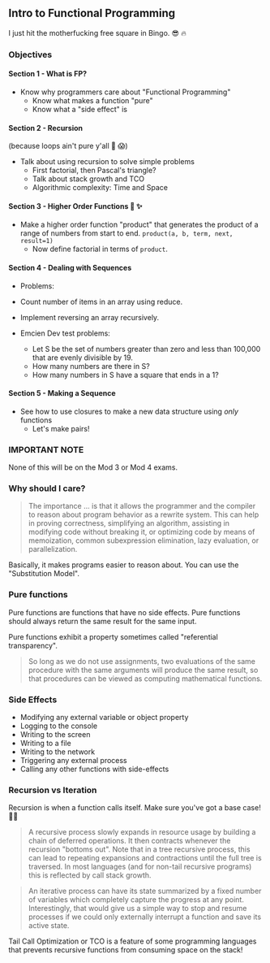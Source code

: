## Intro to Functional Programming

I just hit the motherfucking free square in Bingo. 😎 🔥


### Objectives












#### Section 1 - What is FP?

* Know why programmers care about "Functional Programming"
  * Know what makes a function "pure"
  * Know what a "side effect" is

#### Section 2 - Recursion

(because loops ain't pure y'all 👀 😱)

* Talk about using recursion to solve simple problems
  * First factorial, then Pascal's triangle?
  * Talk about stack growth and TCO
  * Algorithmic complexity: Time and Space

#### Section 3 - Higher Order Functions 💪 ✨

* Make a higher order function "product" that generates the product of a
  range of numbers from start to end. `product(a, b, term, next, result=1)`
  * Now define factorial in terms of `product`.

#### Section 4 - Dealing with Sequences

* Problems:
 * Count number of items in an array using reduce.
 * Implement reversing an array recursively.

* Emcien Dev test problems:
  * Let S be the set of numbers greater than zero and less than 100,000 that
    are evenly divisible by 19.
  * How many numbers are there in S?
  * How many numbers in S have a square that ends in a 1?

#### Section 5 - Making a Sequence

* See how to use closures to make a new data structure using _only_ functions
  * Let's make pairs!

### IMPORTANT NOTE

None of this will be on the Mod 3 or Mod 4 exams.

### Why should I care?

> The importance ... is that it allows the programmer and the compiler to reason
> about program behavior as a rewrite system. This can help in proving
> correctness, simplifying an algorithm, assisting in modifying code without
> breaking it, or optimizing code by means of memoization, common subexpression
> elimination, lazy evaluation, or parallelization.

Basically, it makes programs easier to reason about.
You can use the "Substitution Model".





### Pure functions

Pure functions are functions that have no side effects.
Pure functions should always return the same result for the same input.

Pure functions exhibit a property sometimes called "referential transparency".

> So long as we do not use assignments, two evaluations of the same
> procedure with the same arguments will produce the same result, so
> that procedures can be viewed as computing mathematical functions.

### Side Effects

* Modifying any external variable or object property
* Logging to the console
* Writing to the screen
* Writing to a file
* Writing to the network
* Triggering any external process
* Calling any other functions with side-effects

### Recursion vs Iteration

Recursion is when a function calls itself.
Make sure you've got a base case! 🛑👮‍

> A recursive process slowly expands in resource usage by building a chain of
> deferred operations. It then contracts whenever the recursion "bottoms out".
> Note that in a tree recursive process, this can lead to repeating expansions
> and contractions until the full tree is traversed. In most languages
> (and for non-tail recursive programs) this is reflected by call stack growth.

> An iterative process can have its state summarized by a fixed number of
> variables which completely capture the progress at any point. Interestingly,
> that would give us a simple way to stop and resume processes if we could only
> externally interrupt a function and save its active state.

Tail Call Optimization or TCO is a feature of some programming languages that
prevents recursive functions from consuming space on the stack!
